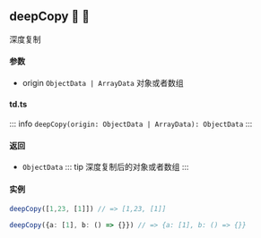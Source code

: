 ## deepCopy :tada: :100: 
深度复制
#### 参数 
- origin `ObjectData | ArrayData` 对象或者数组
 
#### td.ts
::: info
`deepCopy(origin: ObjectData | ArrayData): ObjectData`
:::
#### 返回 
- `ObjectData` 
::: tip
深度复制后的对象或者数组
:::
#### 实例 
```ts
deepCopy([1,23, [1]]) // => [1,23, [1]]
```
```ts
deepCopy({a: [1], b: () => {}}) // => {a: [1], b: () => {}}
```
